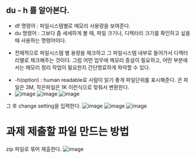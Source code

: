 ## du - h 를 알아본다.

* df 명령어 : 파일시스템별로 메모리 사용량을 보여준다.
* du 명령어 : 그보다 좀 세세하게 볼 때, 파일 크기나, 디렉터리 크기를 확인하고 싶을 때 사용하는 명령어이다.
- 전체적으로 파일시스템 별 용량을 체크하고 그 파일시스템 내부로 들어가서 디렉터리별로 체크해주는 것이다. 그럼 어떤 업무에 메모리 증설이 필요하고, 어떤 부분에서는 메모리 정리 작업이 필요한지 간단명료하게 파악할 수 있다.

* -h(option) : human readable로 사람이 읽기 좋게 파일단위를 표시해준다. 큰 파일은 3M, 작은파일은 1K 이런식으로 맞춰서 변환한다. 
* ![image](https://user-images.githubusercontent.com/76835313/135715070-ac725cf9-e6d4-4747-90d2-8a758c341392.png)
![image](https://user-images.githubusercontent.com/76835313/135715074-262121b0-79d8-45f5-b17d-9a99b5677a13.png)
![image](https://user-images.githubusercontent.com/76835313/135715119-94e7a357-ad5f-4fcd-ad07-6920565c5a4a.png)

그 후 change setting을 입력한다.
![image](https://user-images.githubusercontent.com/76835313/135715149-bb92c8b7-b6fc-4fb8-a5b9-1561bd68ddec.png)
![image](https://user-images.githubusercontent.com/76835313/135715160-22ab23a9-3978-4192-b699-84a3867f8336.png)
![image](https://user-images.githubusercontent.com/76835313/135715180-97075d61-697f-4ddf-a413-8ac3dae5596d.png)

# 과제 제출할 파일 만드는 방법  
zip 파일로 묶어 제출한다.
![image](https://user-images.githubusercontent.com/76835313/135715204-495b7cd3-07f5-48b6-8f9b-595ced54a167.png)


